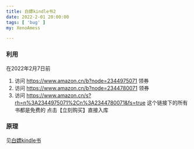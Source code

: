 ```yaml
---
title: 白嫖kindle书2
date: 2022-2-01 20:00:00
tags: [ 'bug' ]
my: XenoAmess

---
```


### 利用

在2022年2月7日前

1. 访问 https://www.amazon.cn/b?node=2344975071 领券
2. 访问 https://www.amazon.cn/b?node=2344780071 领券 
3. 访问 https://www.amazon.cn/s?rh=n%3A2344975071%2Cn%3A2344780071&fs=true 这个链接下的所有书都是免费的 点击【立刻购买】直接入库

<!--more-->

### 原理

见[白嫖kindle书](/2022/01/23/20220123白嫖kindle书/)